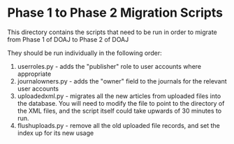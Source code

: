 # Phase 1 to Phase 2 Migration Scripts

This directory contains the scripts that need to be run in order to migrate from Phase 1 of DOAJ to Phase 2 of DOAJ

They should be run individually in the following order:


1. userroles.py - adds the "publisher" role to user accounts where appropriate
2. journalowners.py - adds the "owner" field to the journals for the relevant user accounts
3. uploadedxml.py - migrates all the new articles from uploaded files into the database.  You will need to modify the file to point to the directory of the XML files, and the script itself could take upwards of 30 minutes to run.
4. flushuploads.py - remove all the old uploaded file records, and set the index up for its new usage
